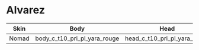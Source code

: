
# Alvarez 

| Skin | Body | Head | Arms
| :--: | :--: | :--: | :--: |
| Nomad | body_c_t10_pri_pl_yara_rouge | head_c_t10_pri_pl_yara_rouge | vm_c_t10_pri_pl_yara_rouge |

